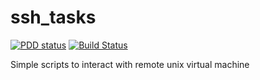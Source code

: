 # ssh_tasks
[![PDD status](http://www.0pdd.com/svg?name=ivan-podorozhnyi/ssh_tasks)](http://www.0pdd.com/p?name=ivan-podorozhnyi/ssh_tasks)
[![Build Status](https://travis-ci.org/ivan-podorozhnyi/ssh_tasks.svg?branch=master)](https://travis-ci.org/ivan-podorozhnyi/ssh_tasks)

Simple scripts to interact with remote unix virtual machine
